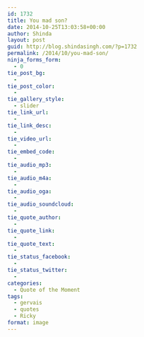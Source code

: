 ```yaml
---
id: 1732
title: You mad son?
date: 2014-10-25T13:03:58+00:00
author: Shinda
layout: post
guid: http://blog.shindasingh.com/?p=1732
permalink: /2014/10/you-mad-son/
ninja_forms_form:
  - 0
tie_post_bg:
  - 
tie_post_color:
  - 
tie_gallery_style:
  - slider
tie_link_url:
  - 
tie_link_desc:
  - 
tie_video_url:
  - 
tie_embed_code:
  - 
tie_audio_mp3:
  - 
tie_audio_m4a:
  - 
tie_audio_oga:
  - 
tie_audio_soundcloud:
  - 
tie_quote_author:
  - 
tie_quote_link:
  - 
tie_quote_text:
  - 
tie_status_facebook:
  - 
tie_status_twitter:
  - 
categories:
  - Quote of the Moment
tags:
  - gervais
  - quotes
  - Ricky
format: image
---
```

